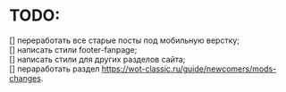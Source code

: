 # TODO:
[] переработать все старые посты под мобильную верстку;<br>
[] написать стили footer-fanpage;<br>
[] написать стили для других разделов сайта;<br>
[] пераработать раздел https://wot-classic.ru/guide/newcomers/mods-changes.